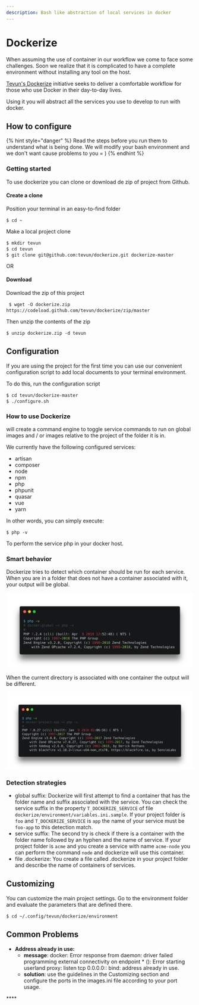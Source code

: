 ```yaml
---
description: Bash like abstraction of local services in docker
---
```


# Dockerize

When assuming the use of container in our workflow we come to face some challenges. Soon we realize that it is complicated to have a complete environment without installing any tool on the host.

[Tevun's Dockerize](https://github.com/tevun/dockerize) initiative seeks to deliver a comfortable workflow for those who use Docker in their day-to-day lives.

Using it you will abstract all the services you use to develop to run with docker.

## How to configure

{% hint style="danger" %}
Read the steps before you run them to understand what is being done. We will modify your bash environment and we don't want cause problems to you = \)
{% endhint %}

### Getting started

To use dockerize you can clone or download de zip of project from Github.

#### Create a clone

Position your terminal in an easy-to-find folder

```text
$ cd ~
```

Make a local project clone

```text
$ mkdir tevun
$ cd tevun
$ git clone git@github.com:tevun/dockerize.git dockerize-master
```

OR

#### Download

Download the zip of this project

```text
 $ wget -O dockerize.zip https://codeload.github.com/tevun/dockerize/zip/master
```

Then unzip the contents of the zip

```text
$ unzip dockerize.zip -d tevun
```

## Configuration

If you are using the project for the first time you can use our convenient configuration script to add local documents to your terminal environment.

To do this, run the configuration script

```text
$ cd tevun/dockerize-master
$ ./configure.sh
```

### How to use Dockerize

will create a command engine to toggle service commands to run on global images and / or images relative to the project of the folder it is in.

We currently have the following configured services:

* artisan
* composer
* node
* npm
* php
* phpunit
* quasar
* vue
* yarn

In other words, you can simply execute:

```text
$ php -v
```

To perform the service php in your docker host.

### Smart behavior

Dockerize tries to detect which container should be run for each service. When you are in a folder that does not have a container associated with it, your output will be global.

![](.gitbook/assets/image%20%287%29.png)

When the current directory is associated with one container the output will be different.

![](.gitbook/assets/image%20%2814%29.png)

### Detection strategies

* global suffix: Dockerize will first attempt to find a container that has the folder name and suffix associated with the service. You can check the service suffix in the property `T_DOCKERIZE_SERVICE` of file `dockerize/environment/variables.ini.sample`. If your project folder is `foo` and `T_DOCKERIZE_SERVICE` is `app` the name of your service must be `foo-app` to this detection match. 
* service suffix: The second try is check if there is a container with the folder name followed by an hyphen and the name of service. If your project folder is `acme` and you create a service with name `acme-node` you can perform the command `node` and dockerize will use this container.
* file .dockerize: You create a file called .dockerize in your project folder and describe the name of containers of services.

## Customizing

You can customize the main project settings. Go to the environment folder and evaluate the parameters that are defined there.

```text
$ cd ~/.config/tevun/dockerize/environment
```

## Common Problems

* **Address already in use:** 
  * **message**: docker: Error response from daemon: driver failed programming external connectivity on endpoint \* \(\): Error starting userland proxy: listen tcp 0.0.0.0:: bind: address already in use.
  * **solution**: use the guidelines in the Customizing section and configure the ports in the images.ini file according to your port usage.

\*\*\*\*


